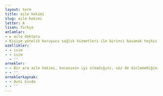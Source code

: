 ```yaml
---
layout: term
title: aile hekimi
slug: aile-hekimi
letter: A
lisan: Türkçe
anlamlar:
- ► aile doktoru
- Kişiye yönelik koruyucu sağlık hizmetleri ile birinci basamak teşhis ve tedavi edici sağlık hizmetleri sunan hekim
ozellikler:
- - isim
- - isim
  - ''
ornekler:
- - Bir ara aile hekimi, kocasının iyi olmadığını, söz de dinlemediğini ona söylemiş; kendisinden yardım istemişti.
- - ''
orneklerkaynak:
- - Avni Givda
- - ''
---
```

